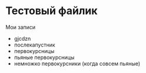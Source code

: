 # Тестовый файлик


Мои записи


* gjcdzn
* послекапустник
* первокурсницы
* пьяные первокурсницы
* немножко первокурсники (когда совсем пьяные)
